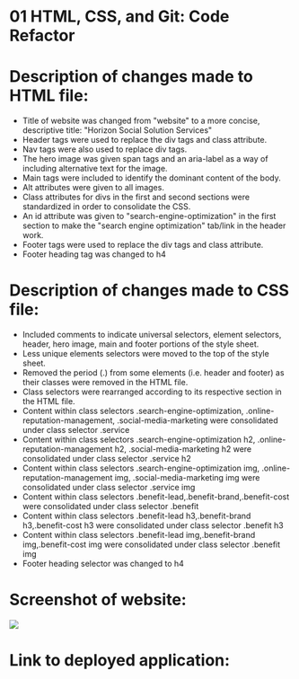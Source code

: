 # 01 HTML, CSS, and Git: Code Refactor


# Description of changes made to HTML file:
- Title of website was changed from "website" to a more concise, descriptive title: "Horizon Social Solution Services" 
- Header tags were used to replace the div tags and class attribute. 
- Nav tags were also used to replace div tags.
- The hero image was given span tags and an aria-label as a way of including alternative text for the image.
- Main tags were included to identify the dominant content of the body.
- Alt attributes were given to all images.
- Class attributes for divs in the first and second sections were standardized in order to consolidate the CSS.
- An id attribute was given to "search-engine-optimization" in the first section to make the "search engine optimization" tab/link in the header work.
- Footer tags were used to replace the div tags and class attribute.
- Footer heading tag was changed to h4


# Description of changes made to CSS file:
- Included comments to indicate universal selectors, element selectors, header, hero image, main and footer portions of the style sheet.
- Less unique elements selectors were moved to the top of the style sheet.
- Removed the period (.) from some elements (i.e. header and footer) as their classes were removed in the HTML file.
- Class selectors were rearranged according to its respective section in the HTML file.
- Content within class selectors .search-engine-optimization, .online-reputation-management, .social-media-marketing  were consolidated under class selector .service
- Content within class selectors .search-engine-optimization h2, .online-reputation-management h2, .social-media-marketing h2  were consolidated under class selector .service h2
- Content within class selectors .search-engine-optimization img, .online-reputation-management img, .social-media-marketing img  were consolidated under class selector .service img
- Content within class selectors .benefit-lead,.benefit-brand,.benefit-cost were consolidated under class selector .benefit
- Content within class selectors .benefit-lead h3,.benefit-brand h3,.benefit-cost h3 were consolidated under class selector .benefit h3
- Content within class selectors .benefit-lead img,.benefit-brand img,.benefit-cost img were consolidated under class selector .benefit img
- Footer heading selector was changed to h4

# Screenshot of website: 
![](Screenshot.png)

# Link to deployed application: 
